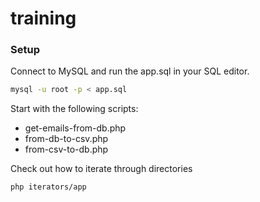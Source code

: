 # training

### Setup

Connect to MySQL and run the app.sql in your SQL editor.
```bash
mysql -u root -p < app.sql
```

Start with the following scripts:
- get-emails-from-db.php
- from-db-to-csv.php
- from-csv-to-db.php

Check out how to iterate through directories
```bash
php iterators/app
```